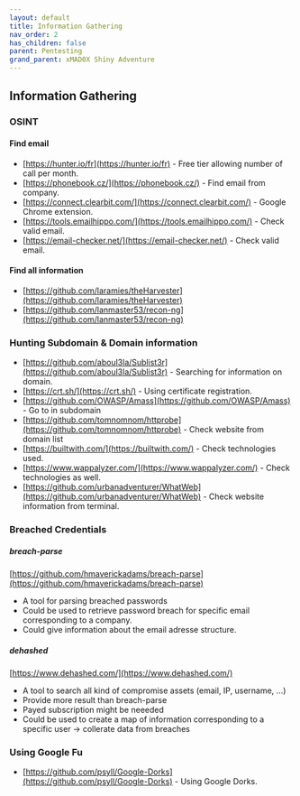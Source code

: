 ```yaml
---
layout: default
title: Information Gathering
nav_order: 2
has_children: false
parent: Pentesting
grand_parent: xMAD0X Shiny Adventure
---
```


## Information Gathering

### OSINT 

#### Find email

- [https://hunter.io/fr](https://hunter.io/fr) - Free tier allowing number of call per month.
- [https://phonebook.cz/](https://phonebook.cz/) - Find email from company.
- [https://connect.clearbit.com/](https://connect.clearbit.com/) - Google Chrome extension.
- [https://tools.emailhippo.com/](https://tools.emailhippo.com/) - Check valid email.
- [https://email-checker.net/](https://email-checker.net/) - Check valid email.

#### Find all information 

- [https://github.com/laramies/theHarvester](https://github.com/laramies/theHarvester)
- [https://github.com/lanmaster53/recon-ng](https://github.com/lanmaster53/recon-ng)


### Hunting Subdomain & Domain information

- [https://github.com/aboul3la/Sublist3r](https://github.com/aboul3la/Sublist3r) - Searching for information on domain.
- [https://crt.sh/](https://crt.sh/) - Using certificate registration.
- [https://github.com/OWASP/Amass](https://github.com/OWASP/Amass) - Go to in subdomain
- [https://github.com/tomnomnom/httprobe](https://github.com/tomnomnom/httprobe) - Check website from domain list
- [https://builtwith.com/](https://builtwith.com/) - Check technologies used.
- [https://www.wappalyzer.com/](https://www.wappalyzer.com/) - Check technologies as well.
- [https://github.com/urbanadventurer/WhatWeb](https://github.com/urbanadventurer/WhatWeb) - Check website information from terminal.


### Breached Credentials

##### breach-parse 

[https://github.com/hmaverickadams/breach-parse](https://github.com/hmaverickadams/breach-parse)

- A tool for parsing breached passwords
- Could be used to retrieve password breach for specific email corresponding to a company. 
- Could give information about the email adresse structure.

##### dehashed

[https://www.dehashed.com/](https://www.dehashed.com/)

- A tool to search all kind of compromise assets (email, IP, username, ...)
- Provide more result than breach-parse
- Payed subscription might be neeeded 
- Could be used to create a map of information corresponding to a specific user -> collerate data from breaches



### Using Google Fu

- [https://github.com/psyll/Google-Dorks](https://github.com/psyll/Google-Dorks) - Using Google Dorks.
